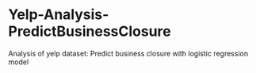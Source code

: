 # Yelp-Analysis-PredictBusinessClosure
Analysis of yelp dataset: Predict business closure with logistic regression model
